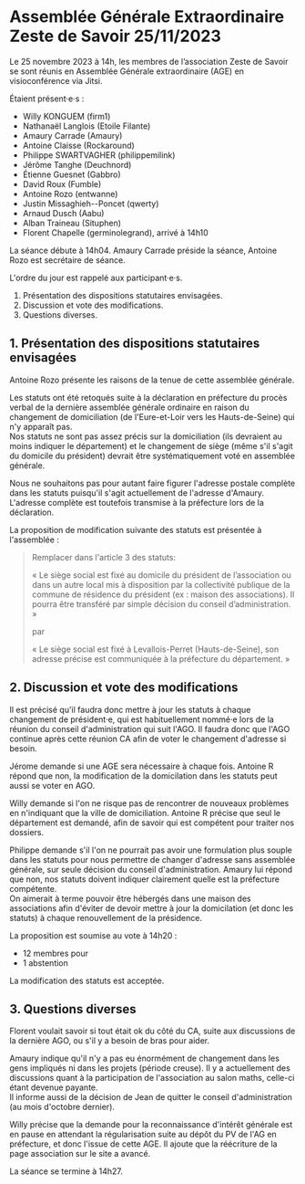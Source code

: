 # Assemblée Générale Extraordinaire Zeste de Savoir 25/11/2023

Le 25 novembre 2023 à 14h, les membres de l’association Zeste de Savoir se sont réunis en Assemblée Générale extraordinaire (AGE) en visioconférence via Jitsi.

Étaient présent·e·s :

* Willy KONGUEM (firm1)
* Nathanaël Langlois (Etoile Filante)
* Amaury Carrade (Amaury)
* Antoine Claisse (Rockaround)
* Philippe SWARTVAGHER (philippemilink)
* Jérôme Tanghe (Deuchnord)
* Étienne Guesnet (Gabbro)
* David Roux (Fumble)
* Antoine Rozo (entwanne)
* Justin Missaghieh--Poncet (qwerty)
* Arnaud Dusch (Aabu)
* Alban Traineau (Situphen)
* Florent Chapelle (germinolegrand), arrivé à 14h10

La séance débute à 14h04.
Amaury Carrade préside la séance, Antoine Rozo est secrétaire de séance.


L'ordre du jour est rappelé aux participant·e·s.

1. Présentation des dispositions statutaires envisagées.
2. Discussion et vote des modifications.
3. Questions diverses.


## 1. Présentation des dispositions statutaires envisagées

Antoine Rozo présente les raisons de la tenue de cette assemblée générale.

Les statuts ont été retoqués suite à la déclaration en préfecture du procès verbal de la dernière assemblée générale ordinaire en raison du changement de domiciliation (de l'Eure-et-Loir vers les Hauts-de-Seine) qui n'y apparaît pas.  
Nos statuts ne sont pas assez précis sur la domiciliation (ils devraient au moins indiquer le département) et le changement de siège (même s'il s'agit du domicile du président) devrait être systématiquement voté en assemblée générale.

Nous ne souhaitons pas pour autant faire figurer l'adresse postale complète dans les statuts puisqu'il s'agit actuellement de l'adresse d'Amaury. L'adresse complète est toutefois transmise à la préfecture lors de la déclaration.

La proposition de modification suivante des statuts est présentée à l'assemblée :

> Remplacer dans l'article 3 des statuts:
>
> « Le siège social est fixé au domicile du président de l’association ou dans un autre local mis à disposition par la collectivité publique de la commune de résidence du président (ex : maison des associations). Il pourra être transféré par simple décision du conseil d’administration. »
>
> par
>
> « Le siège social est fixé à Levallois-Perret (Hauts-de-Seine), son adresse précise est communiquée à la préfecture du département. »

## 2. Discussion et vote des modifications

Il est précisé qu'il faudra donc mettre à jour les statuts à chaque changement de président·e, qui est habituellement nommé·e lors de la réunion du conseil d'administration qui suit l'AGO.
Il faudra donc que l'AGO continue après cette réunion CA afin de voter le changement d'adresse si besoin.

Jérome demande si une AGE sera nécessaire à chaque fois.
Antoine R répond que non, la modification de la domicilation dans les statuts peut aussi se voter en AGO.

Willy demande si l'on ne risque pas de rencontrer de nouveaux problèmes en n'indiquant que la ville de domiciliation.
Antoine R précise que seul le département est demandé, afin de savoir qui est compétent pour traiter nos dossiers.

Philippe demande s'il l'on ne pourrait pas avoir une formulation plus souple dans les statuts pour nous permettre de changer d'adresse sans assemblée générale, sur seule décision du conseil d'administration.
Amaury lui répond que non, nos statuts doivent indiquer clairement quelle est la préfecture compétente.  
On aimerait à terme pouvoir être hébergés dans une maison des associations afin d'éviter de devoir mettre à jour la domicilation (et donc les statuts) à chaque renouvellement de la présidence.

La proposition est soumise au vote à 14h20 :

- 12 membres pour
- 1 abstention

La modification des statuts est acceptée.


## 3. Questions diverses

Florent voulait savoir si tout était ok du côté du CA, suite aux discussions de la dernière AGO, ou s'il y a besoin de bras pour aider.

Amaury indique qu'il n'y a pas eu énormément de changement dans les gens impliqués ni dans les projets (période creuse).
Il y a actuellement des discussions quant à la participation de l'association au salon maths, celle-ci étant devenue payante.  
Il informe aussi de la décision de Jean de quitter le conseil d'administration (au mois d'octobre dernier).

Willy précise que la demande pour la reconnaissance d'intérêt générale est en pause en attendant la régularisation suite au dépôt du PV de l'AG en préfecture, et donc l'issue de cette AGE.
Il ajoute que la réécriture de la page association sur le site a avancé.

La séance se termine à 14h27.
